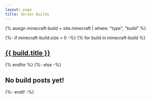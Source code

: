 ```yaml
---
layout: page
title: Server Builds
---
```

{% assign minecraft-build = site.minecraft | where: "type", "build" %}

{%- if minecraft-build.size > 0 -%}
{% for build in minecraft-build %}
<div class="minecraft"><h2><a href="{{ build.url }}">{{ build.title }}</a></h2></div>
{% endfor %}
{%- else -%}
<div class="minecraft"><h2>No build posts yet!</h2></div>
{%- endif -%}